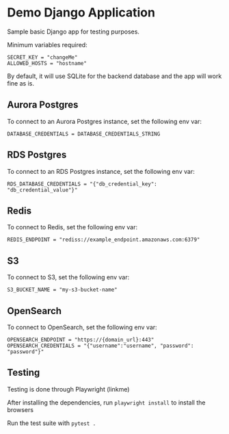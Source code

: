 # Demo Django Application

Sample basic Django app for testing purposes.

Minimum variables required:

```
SECRET_KEY = "changeMe"
ALLOWED_HOSTS = "hostname"
```

By default, it will use SQLite for the backend database and the app will work fine as is.

## Aurora Postgres

To connect to an Aurora Postgres instance, set the following env var:

```
DATABASE_CREDENTIALS = DATABASE_CREDENTIALS_STRING
```

## RDS Postgres

To connect to an RDS Postgres instance, set the following env var:

```
RDS_DATABASE_CREDENTIALS = "{"db_credential_key": "db_credential_value"}"
```

## Redis

To connect to Redis, set the following env var:

```
REDIS_ENDPOINT = "rediss://example_endpoint.amazonaws.com:6379"
```

## S3

To connect to S3, set the following env var:

```
S3_BUCKET_NAME = "my-s3-bucket-name"
```

## OpenSearch

To connect to OpenSearch, set the following env var:

```
OPENSEARCH_ENDPOINT = "https://{domain_url}:443"
OPENSEARCH_CREDENTIALS = "{"username":"username", "password": "password"}"
```

## Testing

Testing is done through Playwright (linkme)

After installing the dependencies, run `playwright install` to install the browsers

Run the test suite with `pytest .`
